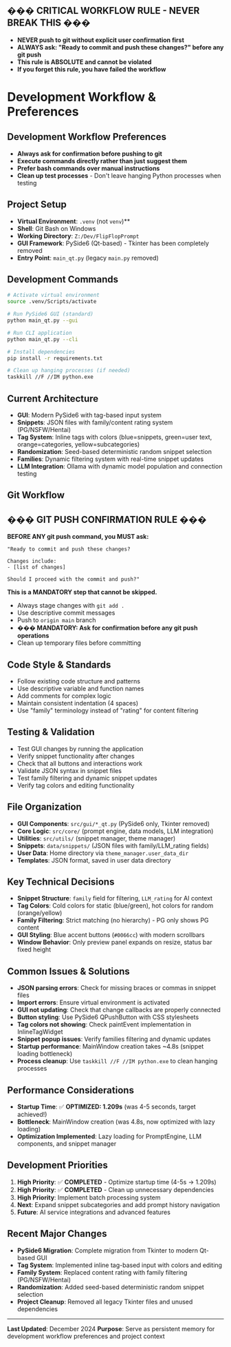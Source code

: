 ## ��� CRITICAL WORKFLOW RULE - NEVER BREAK THIS ���
- **NEVER push to git without explicit user confirmation first**
- **ALWAYS ask: "Ready to commit and push these changes?" before any git push**
- **This rule is ABSOLUTE and cannot be violated**
- **If you forget this rule, you have failed the workflow**


# Development Workflow & Preferences

## Development Workflow Preferences
- **Always ask for confirmation before pushing to git**
- **Execute commands directly rather than just suggest them**
- **Prefer bash commands over manual instructions**
- **Clean up test processes** - Don't leave hanging Python processes when testing

## Project Setup
- **Virtual Environment**: `.venv` (not `venv`)**
- **Shell**: Git Bash on Windows
- **Working Directory**: `Z:/Dev/FlipFlopPrompt`
- **GUI Framework**: PySide6 (Qt-based) - Tkinter has been completely removed
- **Entry Point**: `main_qt.py` (legacy `main.py` removed)

## Development Commands
```bash
# Activate virtual environment
source .venv/Scripts/activate

# Run PySide6 GUI (standard)
python main_qt.py --gui

# Run CLI application
python main_qt.py --cli

# Install dependencies
pip install -r requirements.txt

# Clean up hanging processes (if needed)
taskkill //F //IM python.exe
```

## Current Architecture
- **GUI**: Modern PySide6 with tag-based input system
- **Snippets**: JSON files with family/content rating system (PG/NSFW/Hentai)
- **Tag System**: Inline tags with colors (blue=snippets, green=user text, orange=categories, yellow=subcategories)
- **Randomization**: Seed-based deterministic random snippet selection
- **Families**: Dynamic filtering system with real-time snippet updates
- **LLM Integration**: Ollama with dynamic model population and connection testing

## Git Workflow
## ��� GIT PUSH CONFIRMATION RULE ���
**BEFORE ANY git push command, you MUST ask:**

```
"Ready to commit and push these changes?

Changes include:
- [list of changes]

Should I proceed with the commit and push?"
```

**This is a MANDATORY step that cannot be skipped.**

- Always stage changes with `git add .`
- Use descriptive commit messages
- Push to `origin main` branch
- **��� MANDATORY: Ask for confirmation before any git push operations**
- Clean up temporary files before committing

## Code Style & Standards
- Follow existing code structure and patterns
- Use descriptive variable and function names
- Add comments for complex logic
- Maintain consistent indentation (4 spaces)
- Use "family" terminology instead of "rating" for content filtering

## Testing & Validation
- Test GUI changes by running the application
- Verify snippet functionality after changes
- Check that all buttons and interactions work
- Validate JSON syntax in snippet files
- Test family filtering and dynamic snippet updates
- Verify tag colors and editing functionality

## File Organization
- **GUI Components**: `src/gui/*_qt.py` (PySide6 only, Tkinter removed)
- **Core Logic**: `src/core/` (prompt engine, data models, LLM integration)
- **Utilities**: `src/utils/` (snippet manager, theme manager)
- **Snippets**: `data/snippets/` (JSON files with family/LLM_rating fields)
- **User Data**: Home directory via `theme_manager.user_data_dir`
- **Templates**: JSON format, saved in user data directory

## Key Technical Decisions
- **Snippet Structure**: `family` field for filtering, `LLM_rating` for AI context
- **Tag Colors**: Cold colors for static (blue/green), hot colors for random (orange/yellow)
- **Family Filtering**: Strict matching (no hierarchy) - PG only shows PG content
- **GUI Styling**: Blue accent buttons (`#0066cc`) with modern scrollbars
- **Window Behavior**: Only preview panel expands on resize, status bar fixed height

## Common Issues & Solutions
- **JSON parsing errors**: Check for missing braces or commas in snippet files
- **Import errors**: Ensure virtual environment is activated
- **GUI not updating**: Check that change callbacks are properly connected
- **Button styling**: Use PySide6 QPushButton with CSS stylesheets
- **Tag colors not showing**: Check paintEvent implementation in InlineTagWidget
- **Snippet popup issues**: Verify families filtering and dynamic updates
- **Startup performance**: MainWindow creation takes ~4.8s (snippet loading bottleneck)
- **Process cleanup**: Use `taskkill //F //IM python.exe` to clean hanging processes

## Performance Considerations
- **Startup Time**: ✅ **OPTIMIZED: 1.209s** (was 4-5 seconds, target achieved!)
- **Bottleneck**: MainWindow creation (was 4.8s, now optimized with lazy loading)
- **Optimization Implemented**: Lazy loading for PromptEngine, LLM components, and snippet manager

## Development Priorities
1. **High Priority**: ✅ **COMPLETED** - Optimize startup time (4-5s → 1.209s)
2. **High Priority**: ✅ **COMPLETED** - Clean up unnecessary dependencies
3. **High Priority**: Implement batch processing system
4. **Next**: Expand snippet subcategories and add prompt history navigation
5. **Future**: AI service integrations and advanced features

## Recent Major Changes
- **PySide6 Migration**: Complete migration from Tkinter to modern Qt-based GUI
- **Tag System**: Implemented inline tag-based input with colors and editing
- **Family System**: Replaced content rating with family filtering (PG/NSFW/Hentai)
- **Randomization**: Added seed-based deterministic random snippet selection
- **Project Cleanup**: Removed all legacy Tkinter files and unused dependencies

---

**Last Updated**: December 2024
**Purpose**: Serve as persistent memory for development workflow preferences and project context
